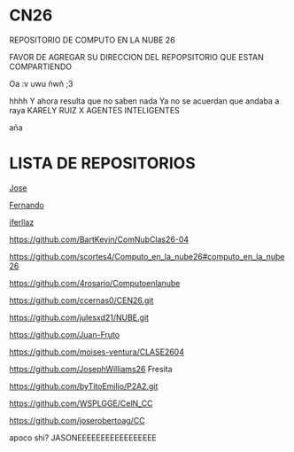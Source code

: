# CN26
REPOSITORIO DE COMPUTO EN LA NUBE 26

FAVOR DE AGREGAR SU DIRECCION DEL REPOPSITORIO QUE ESTAN COMPARTIENDO

Oa :v
uwu
ñwñ
;3

hhhh
Y ahora resulta que no saben nada
Ya no se acuerdan que andaba a raya
KARELY RUIZ X AGENTES INTELIGENTES

aña
# LISTA DE REPOSITORIOS
<a href="https://github.com/Jose07Rdz/JGL26" target="_blank">Jose</a>

<a href="https://github.com/JorgeFernand0/Computo-en-la-Nube-26-04-2023" target="_blank">Fernando </a>

<a href="https://iferllaz.github.io/computoActividad/" target="_blank">iferllaz </a>

https://github.com/BartKevin/ComNubClas26-04

https://github.com/scortes4/Computo_en_la_nube26#computo_en_la_nube26 

https://github.com/4rosario/Computoenlanube

https://github.com/ccernas0/CEN26.git

https://github.com/julesxd21/NUBE.git

https://github.com/Juan-Fruto

https://github.com/moises-ventura/CLASE2604

https://github.com/JosephWilliams26
Fresita

https://github.com/byTitoEmiljo/P2A2.git

https://github.com/WSPLGGE/CelN_CC

https://github.com/joserobertoag/CC


apoco shi?
JASONEEEEEEEEEEEEEEEEE
